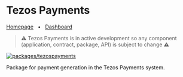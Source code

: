 # Tezos Payments

[Homepage](https://tezospayments.com) &nbsp;&nbsp;•&nbsp;&nbsp;
[Dashboard](https://dashboard.tezospayments.com)  

> ⚠️ Tezos Payments is in active development so any component (application, contract, package, API) is subject to change ⚠️

[![packages/tezospayments](https://github.com/fastwaterbear/tezospayments/actions/workflows/tezospayments-npm.yml/badge.svg?branch=master)](https://github.com/fastwaterbear/tezospayments/actions/workflows/tezospayments-npm.yml)  

Package for payment generation in the Tezos Payments system.
